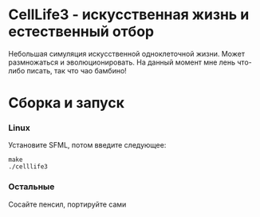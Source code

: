 # CellLife3 - искусственная жизнь и естественный отбор

Небольшая симуляция искусственной одноклеточной жизни. Может размножаться и эволюционировать. На данный момент мне лень что-либо писать, так что чао бамбино!

# Сборка и запуск

### Linux

Установите SFML, потом введите следующее:

```
make
./celllife3
```

### Остальные

Сосайте пенсил, портируйте сами
